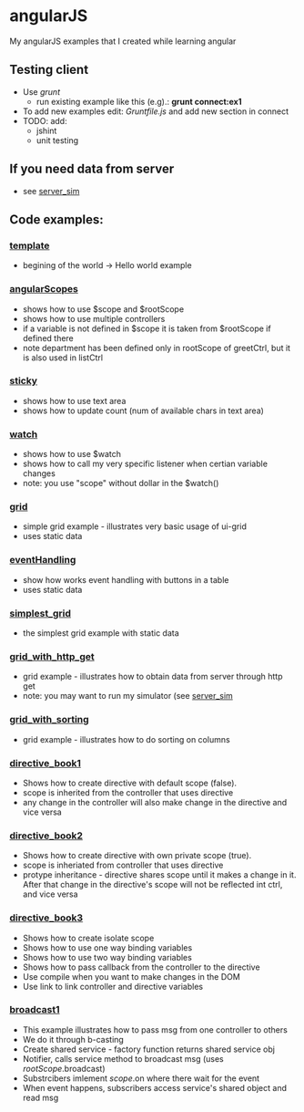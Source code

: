 # angularJS
My angularJS examples that I created while learning angular

## Testing client
  - Use *grunt* 
    - run existing example like this (e.g).:  __grunt connect:ex1__
  - To add new examples edit: _Gruntfile.js_ and add new section in connect
  - TODO: add:
    - jshint
    - unit testing

## If you need data from server
  - see [server_sim](https://github.com/bozanarh/angularJS/tree/master/server_sim)

## Code examples:

### [template](https://github.com/bozanarh/angularJS/tree/master/template)
- begining of the world -> Hello world example

### [angularScopes](https://github.com/bozanarh/angularJS/tree/master/angularScopes)
- shows how to use $scope and $rootScope
- shows how to use multiple controllers
- if a variable is not defined in $scope it is taken from $rootScope if defined there
- note department has been defined only in rootScope of greetCtrl, but it is also used in listCtrl

### [sticky](https://github.com/bozanarh/angularJS/tree/master/sticky)
- shows how to use text area
- shows how to update count (num of available chars in text area)

### [watch](https://github.com/bozanarh/angularJS/tree/master/watch)
- shows how to use $watch
- shows how to call my very specific listener when certian variable changes
- note: you use "scope" without dollar in the $watch()

### [grid](https://github.com/bozanarh/angularJS/tree/master/grid)
- simple grid example - illustrates very basic usage of ui-grid
- uses static data

### [eventHandling](https://github.com/bozanarh/angularJS/tree/master/eventHandling)
- show how works event handling with buttons in a table
- uses static data

### [simplest_grid](https://github.com/bozanarh/angularJS/tree/master/simplest_grid)
- the simplest grid example with static data

### [grid_with_http_get](https://github.com/bozanarh/angularJS/tree/master/grid_with_http_get)
- grid example - illustrates how to obtain data from server through http get
- note: you may want to run my simulator (see [server_sim](https://github.com/bozanarh/angularJS/tree/master/server_sim)

### [grid_with_sorting](https://github.com/bozanarh/angularJS/tree/master/grid_with_sorting)
- grid example - illustrates how to do sorting on columns

### [directive_book1](https://github.com/bozanarh/angularJS/tree/master/directive_book1)
- Shows how to create directive with default scope (false).
- scope is inherited from the controller that uses directive
- any change in the controller will also make change in the directive and vice versa

### [directive_book2](https://github.com/bozanarh/angularJS/tree/master/directive_book2)
- Shows how to create directive with own private scope (true).
- scope is inheriated from controller that uses directive
- protype inheritance - directive shares scope until it makes a change in it.
After that change in the directive's scope will not be reflected int ctrl,
and vice versa

### [directive_book3](https://github.com/bozanarh/angularJS/tree/master/directive_book3)
- Shows how to create isolate scope
- Shows how to use one way binding variables
- Shows how to use two way binding variables
- Shows how to pass callback from the controller to the directive
- Use compile when you want to make changes in the DOM
- Use link to link controller and directive variables

### [broadcast1](https://github.com/bozanarh/angularJS/tree/master/broadcast1)
- This example illustrates how to pass msg from one controller to others
- We do it through b-casting
- Create shared service - factory function returns shared service obj
- Notifier, calls service method to broadcast msg (uses $rootScope.$broadcast)
- Substrcibers imlement $scope.$on where there wait for the event
- When event happens, subscribers access service's shared object and read msg


